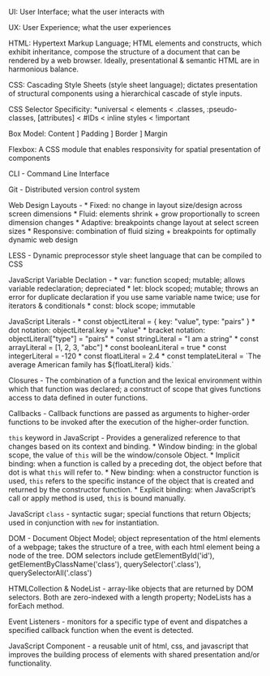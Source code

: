 UI: User Interface; what the user interacts with

UX: User Experience; what the user experiences

HTML: Hypertext Markup Language; HTML elements and constructs, which exhibit inheritance, compose the structure of a document that can be rendered by a web browser. Ideally, presentational & semantic HTML are in harmonious balance.

CSS: Cascading Style Sheets (style sheet language); dictates presentation of structural components using a hierarchical cascade of style inputs.  

CSS Selector Specificity: *universal < elements < .classes, :pseudo-classes, \[attributes\] < #IDs < inline styles < !important

Box Model: Content ] Padding ] Border ] Margin

Flexbox: A CSS module that enables responsivity for spatial presentation of components

CLI - Command Line Interface

Git - Distributed version control system

Web Design Layouts - 
    * Fixed: no change in layout size/design across screen dimensions
    * Fluid: elements shrink + grow proportionally to screen dimension changes
    * Adaptive: breakpoints change layout at select screen sizes
    * Responsive: combination of fluid sizing + breakpoints for optimally dynamic web design

LESS - Dynamic preprocessor style sheet language that can be compiled to CSS

JavaScript Variable Declation - 
    * var: function scoped; mutable; allows variable redeclaration; depreciated
    * let: block scoped; mutable; throws an error for duplicate declaration if you use same variable name twice; use for iterators & conditionals
    * const: block scope; immutable

JavaScript Literals - 
    * const objectLiteral = { key: "value", type: "pairs" }
        * dot notation:      objectLiteral.key = "value"
        * bracket notation:  objectLiteral\["type"\] = "pairs"
    * const stringLiteral = "I am a string"
    * const arrayLiteral = [1, 2, 3, "abc"]
    * const booleanLiteral = true
    * const integerLiteral = -120
    * const floatLiteral = 2.4
    * const templateLiteral = \`The average American family has ${floatLiteral} kids.\`

Closures - The combination of a function and the lexical environment within which that function was declared; a construct of scope that gives functions access to data defined in outer functions.

Callbacks - Callback functions are passed as arguments to higher-order functions to be invoked after the execution of the higher-order function.

`this` keyword in JavaScript - Provides a generalized reference to that changes based on its context and binding.
    * Window binding: in the global scope, the value of `this` will be the window/console Object.
    * Implicit binding: when a function is called by a preceding dot, the object before that dot is what `this` will refer to.
    * New binding: when a constructor function is used, `this` refers to the specific instance of the object that is created and returned by the constructor function.
    * Explicit binding: when JavaScript’s call or apply method is used, `this` is bound manually.

JavaScript `class` - syntactic sugar; special functions that return Objects; used in conjunction with `new` for instantiation.

DOM - Document Object Model; object representation of the html elements of a webpage;  takes the structure of a tree, with each html element being a node of the tree. DOM selectors include getElementById('id'), getElementByClassName('class'), querySelector('.class'), querySelectorAll('.class')

HTMLCollection & NodeList - array-like objects that are returned by DOM selectors. Both are zero-indexed with a length property; NodeLists has a forEach method.

Event Listeners - monitors for a specific type of event and dispatches a specified callback function when the event is detected.

JavaScript Component - a reusable unit of html, css, and javascript that improves the building process of elements with shared presentation and/or functionality.